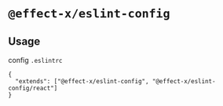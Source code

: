 # `@effect-x/eslint-config`

## Usage

config `.eslintrc`

```
{
  "extends": ["@effect-x/eslint-config", "@effect-x/eslint-config/react"]
}
```
